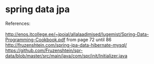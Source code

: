 # spring data jpa

References:
<br/><br/>
http://enos.itcollege.ee/~jpoial/allalaadimised/lugemist/Spring-Data-Programming-Cookbook.pdf
from page 72 until 86 
<br/>
http://fruzenshtein.com/spring-jpa-data-hibernate-mysql/
<br/>
https://github.com/Fruzenshtein/spr-data/blob/master/src/main/java/com/spr/init/Initializer.java
<br/>